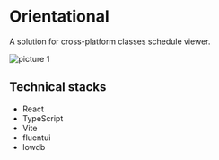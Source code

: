 # Orientational

A solution for cross-platform classes schedule viewer.

![picture 1](https://s2.loli.net/2024/11/03/alJVrHBLWXMRwSk.png)  


## Technical stacks

- React
- TypeScript
- Vite
- fluentui
- lowdb